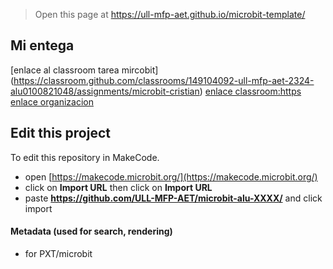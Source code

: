 
> Open this page at <https://ull-mfp-aet.github.io/microbit-template/>

## Mi entega
[enlace al classroom tarea mircobit] (https://classroom.github.com/classrooms/149104092-ull-mfp-aet-2324-alu0100821048/assignments/microbit-cristian)
[enlace classroom:https](//classroom.github.com/classrooms/149104092-ull-mfp-aet-2324-alu0100821048)
[enlace organizacion](https://github.com/ull-mfp-aet-2324-alu0100821048)
## Edit this project

To edit this repository in MakeCode.

* open [https://makecode.microbit.org/](https://makecode.microbit.org/)
* click on **Import URL** then click on **Import URL**
* paste **https://github.com/ULL-MFP-AET/microbit-alu-XXXX/** and click import

#### Metadata (used for search, rendering)

* for PXT/microbit


<script src="https://makecode.com/gh-pages-embed.js">
</script>
<script>makeCodeRender("{{ site.makecode.home_url }}", "{{ site.github.owner_name }}/{{ site.github.repository_name }}");
</script>

